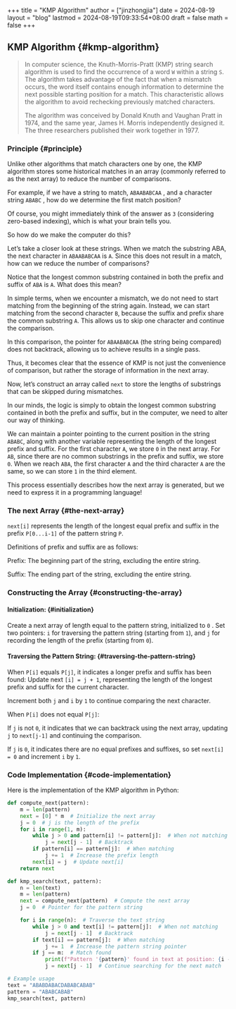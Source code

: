 +++
title = "KMP Algorithm"
author = ["jinzhongjia"]
date = 2024-08-19
layout = "blog"
lastmod = 2024-08-19T09:33:54+08:00
draft = false
math = false
+++

## KMP Algorithm {#kmp-algorithm}

> In computer science, the Knuth-Morris-Pratt (KMP) string search algorithm is used to find the occurrence of a word `W` within a string `S`. The algorithm takes advantage of the fact that when a mismatch occurs, the word itself contains enough information to determine the next possible starting position for a match. This characteristic allows the algorithm to avoid rechecking previously matched characters.
>
> <!--more-->
>
> The algorithm was conceived by Donald Knuth and Vaughan Pratt in 1974, and the same year, James H. Morris independently designed it. The three researchers published their work together in 1977.


### Principle {#principle}

Unlike other algorithms that match characters one by one, the KMP algorithm stores some historical matches in an array (commonly referred to as the next array) to reduce the number of comparisons.

For example, if we have a string to match, `ABAABABCAA` , and a character string `ABABC` , how do we determine the first match position?

Of course, you might immediately think of the answer as `3` (considering zero-based indexing), which is what your brain tells you.

So how do we make the computer do this?

Let’s take a closer look at these strings. When we match the substring ABA, the next character in `ABAABABCAA` is `A`. Since this does not result in a match, how can we reduce the number of comparisons?

Notice that the longest common substring contained in both the prefix and suffix of `ABA` is `A`. What does this mean?

In simple terms, when we encounter a mismatch, we do not need to start matching from the beginning of the string again. Instead, we can start matching from the second character `B`, because the suffix and prefix share the common substring `A`. This allows us to skip one character and continue the comparison.

In this comparison, the pointer for `ABAABABCAA` (the string being compared) does not backtrack, allowing us to achieve results in a single pass.

Thus, it becomes clear that the essence of KMP is not just the convenience of comparison, but rather the storage of information in the next array.

Now, let’s construct an array called `next` to store the lengths of substrings that can be skipped during mismatches.

In our minds, the logic is simply to obtain the longest common substring contained in both the prefix and suffix, but in the computer, we need to alter our way of thinking.

We can maintain a pointer pointing to the current position in the string `ABABC`, along with another variable representing the length of the longest prefix and suffix. For the first character `A`, we store `0` in the next array. For `AB`, since there are no common substrings in the prefix and suffix, we store `0`. When we reach `ABA`, the first character `A` and the third character `A` are the same, so we can store `1` in the third element.

This process essentially describes how the next array is generated, but we need to express it in a programming language!


### The next Array {#the-next-array}

`next[i]` represents the length of the longest equal prefix and suffix in the prefix `P[0...i-1]` of the pattern string `P`.

Definitions of prefix and suffix are as follows:

Prefix: The beginning part of the string, excluding the entire string.

Suffix: The ending part of the string, excluding the entire string.


### Constructing the Array {#constructing-the-array}


#### Initialization: {#initialization}

Create a next array of length equal to the pattern string, initialized to `0` .
Set two pointers: `i` for traversing the pattern string (starting from `1`), and `j` for recording the length of the prefix (starting from `0`).


#### Traversing the Pattern String: {#traversing-the-pattern-string}

When `P[i]` equals `P[j]`, it indicates a longer prefix and suffix has been found:
Update next `[i] = j + 1`, representing the length of the longest prefix and suffix for the current character.

Increment both `j` and `i` by `1` to continue comparing the next character.

When `P[i]` does not equal `P[j]`:

If `j` is not `0`, it indicates that we can backtrack using the next array, updating `j` to `next[j-1]` and continuing the comparison.

If `j` is `0`, it indicates there are no equal prefixes and suffixes, so set `next[i] = 0` and increment `i` by `1`.


### Code Implementation {#code-implementation}

Here is the implementation of the KMP algorithm in Python:

```python
def compute_next(pattern):
    m = len(pattern)
    next = [0] * m  # Initialize the next array
    j = 0  # j is the length of the prefix
    for i in range(1, m):
        while j > 0 and pattern[i] != pattern[j]:  # When not matching
            j = next[j - 1]  # Backtrack
        if pattern[i] == pattern[j]:  # When matching
            j += 1  # Increase the prefix length
        next[i] = j  # Update next[i]
    return next

def kmp_search(text, pattern):
    n = len(text)
    m = len(pattern)
    next = compute_next(pattern)  # Compute the next array
    j = 0  # Pointer for the pattern string

    for i in range(n):  # Traverse the text string
        while j > 0 and text[i] != pattern[j]:  # When not matching
            j = next[j - 1]  # Backtrack
        if text[i] == pattern[j]:  # When matching
            j += 1  # Increase the pattern string pointer
        if j == m:  # Match found
            print(f"Pattern '{pattern}' found in text at position: {i - m + 1}")
            j = next[j - 1]  # Continue searching for the next match

# Example usage
text = "ABABDABACDABABCABAB"
pattern = "ABABCABAB"
kmp_search(text, pattern)
```
